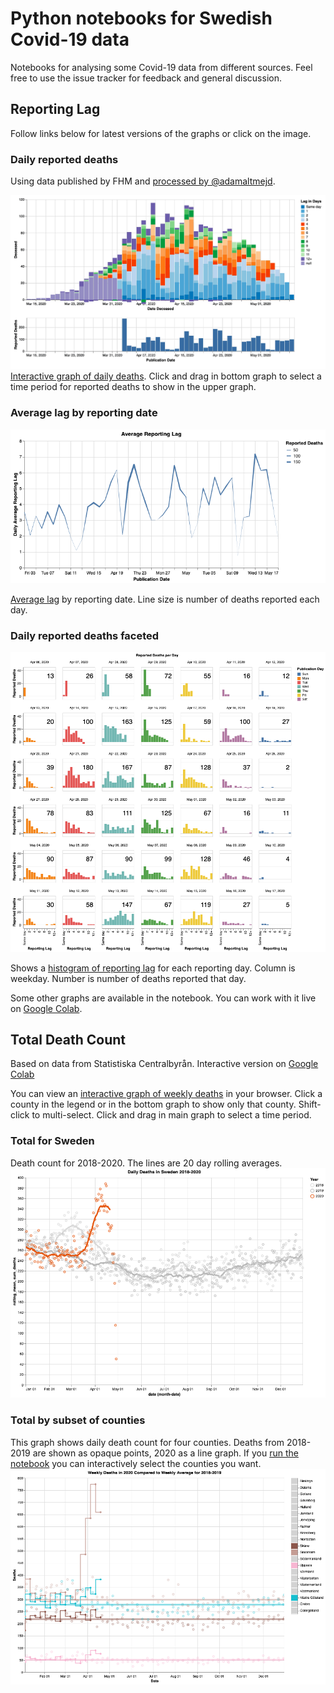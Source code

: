 # Python notebooks for Swedish Covid-19 data
Notebooks for analysing some Covid-19 data from different sources. Feel free to use the issue tracker for feedback and general discussion.

## Reporting Lag
Follow links below for latest versions of the graphs or click on the image.

### Daily reported deaths
Using data published by FHM and [processed by @adamaltmejd](https://github.com/adamaltmejd/covid).

[![](images/example.gif)](https://morberg.github.io/covid-notebook/charts/filter-publication-date.html)
[Interactive graph of daily deaths](https://morberg.github.io/covid-notebook/charts/filter-publication-date.html). Click and drag in bottom graph to select a time period for reported deaths to show in the upper graph.

### Average lag by reporting date
[![](images/lag-chart.png)](https://morberg.github.io/covid-notebook/charts/lag-chart.html)

[Average lag](https://morberg.github.io/covid-notebook/charts/lag-chart.html) by reporting date. Line size is number of deaths reported each day.

### Daily reported deaths faceted
[![](images/daily-reported-deaths.png)](https://morberg.github.io/covid-notebook/charts/daily-reported-deaths.html)

Shows a [histogram of reporting lag](https://morberg.github.io/covid-notebook/charts/daily-reported-deaths.html) for each reporting day. Column is weekday. Number is number of deaths reported that day.

Some other graphs are available in the notebook. You can work with it live on [Google Colab](https://colab.research.google.com/github/morberg/covid-notebook/blob/master/covid-lag-sweden.ipynb).

## Total Death Count
Based on data from Statistiska Centralbyrån. Interactive version on [Google Colab](https://colab.research.google.com/github/morberg/covid-notebook/blob/master/county-data.ipynb)

You can view an [interactive graph of weekly deaths](https://morberg.github.io/covid-notebook/charts/weekly-deaths.html) in your browser. Click a county in the legend or in the bottom graph to show only that county. Shift-click to multi-select. Click and drag in main graph to select a time period.

### Total for Sweden
Death count for 2018-2020. The lines are 20 day rolling averages.
![](images/daily-deaths-total.png?raw=true)

### Total by subset of counties
This graph shows daily death count for four counties. Deaths from 2018-2019 are shown as opaque points, 2020 as a line graph. If you [run the notebook](https://colab.research.google.com/github/morberg/covid-notebook/blob/master/county-data.ipynb) you can interactively select the counties you want.
![](images/daily-deaths-by-county.png?raw=true)
